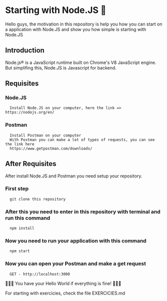 # Starting with Node.JS 🌲

Hello guys, the motivation in this repository is help you how you can start on a application with Node.JS and show you how simple is starting with Node.JS

## Introduction
Node.js® is a JavaScript runtime built on Chrome's V8 JavaScript engine. But simplifing this, Node.JS is Javascript for backend.

## Requisites
### Node.JS
```
  Install Node.JS on your computer, here the link => https://nodejs.org/en/
```
### Postman
```
  Install Postman on your computer
  With Postman you can make a lot of types of requests, you can see the link here
  https://www.getpostman.com/downloads/
```

## After Requisites
After install Node.JS and Postman you need setup your repository.

### First step
```
  git clone this repository
```
### After this you need to enter in this repository with terminal and run this command
```
  npm install
```
### Now you need to run your application with this command
```
  npm start
```
### Now you can open your Postman and make a get request
```
  GET - http://localhost:3000
```

🎉🎉🎉 You have your Hello World if everything is fine! 🎉🎉🎉

For starting with exercicies, check the file EXERCICIES.md
